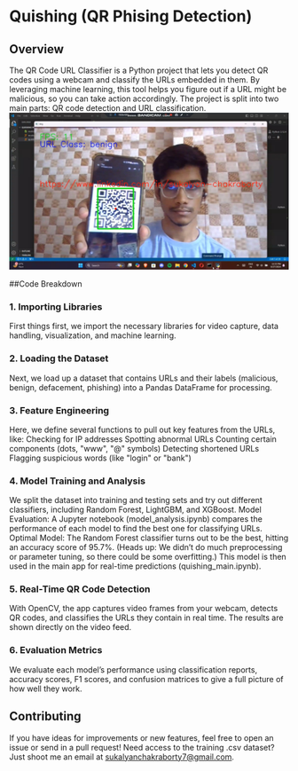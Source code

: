 # Quishing (QR Phising Detection)
## Overview
The QR Code URL Classifier is a Python project that lets you detect QR codes using a webcam and classify the URLs embedded in them. By leveraging machine learning, this tool helps you figure out if a URL might be malicious, so you can take action accordingly. The project is split into two main parts: QR code detection and URL classification.
![Safe URL](https://github.com/chakrabortysukalyan/Quishing/blob/master/assets/benign%20class%20qr.jpeg)


##Code Breakdown
### 1. Importing Libraries
First things first, we import the necessary libraries for video capture, data handling, visualization, and machine learning.
### 2. Loading the Dataset
Next, we load up a dataset that contains URLs and their labels (malicious, benign, defacement, phishing) into a Pandas DataFrame for processing.
### 3. Feature Engineering
Here, we define several functions to pull out key features from the URLs, like:
Checking for IP addresses
Spotting abnormal URLs
Counting certain components (dots, "www", "@" symbols)
Detecting shortened URLs
Flagging suspicious words (like "login" or "bank")
### 4. Model Training and Analysis
We split the dataset into training and testing sets and try out different classifiers, including Random Forest, LightGBM, and XGBoost.
Model Evaluation: A Jupyter notebook (model_analysis.ipynb) compares the performance of each model to find the best one for classifying URLs.
Optimal Model: The Random Forest classifier turns out to be the best, hitting an accuracy score of 95.7%. (Heads up: We didn’t do much preprocessing or parameter tuning, so there could be some overfitting.) This model is then used in the main app for real-time predictions (quishing_main.ipynb).
### 5. Real-Time QR Code Detection
With OpenCV, the app captures video frames from your webcam, detects QR codes, and classifies the URLs they contain in real time. The results are shown directly on the video feed.
### 6. Evaluation Metrics
We evaluate each model’s performance using classification reports, accuracy scores, F1 scores, and confusion matrices to give a full picture of how well they work.
## Contributing
If you have ideas for improvements or new features, feel free to open an issue or send in a pull request!
Need access to the training .csv dataset? Just shoot me an email at sukalyanchakraborty7@gmail.com.

